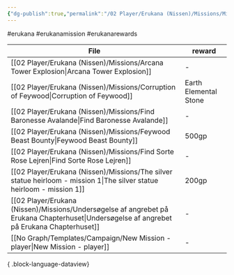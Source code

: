 ```yaml
---
{"dg-publish":true,"permalink":"/02 Player/Erukana (Nissen)/Missions/Mission rewards/"}
---
```


#erukana #erukanamission #erukanarewards 

| File                                                                                                                                          | reward                |
| --------------------------------------------------------------------------------------------------------------------------------------------- | --------------------- |
| [[02 Player/Erukana (Nissen)/Missions/Arcana Tower Explosion\|Arcana Tower Explosion]]                                                     | \-                    |
| [[02 Player/Erukana (Nissen)/Missions/Corruption of Feywood\|Corruption of Feywood]]                                                       | Earth Elemental Stone |
| [[02 Player/Erukana (Nissen)/Missions/Find Baronesse Avalande\|Find Baronesse Avalande]]                                                   | \-                    |
| [[02 Player/Erukana (Nissen)/Missions/Feywood Beast Bounty\|Feywood Beast Bounty]]                                                         | 500gp                 |
| [[02 Player/Erukana (Nissen)/Missions/Find Sorte Rose Lejren\|Find Sorte Rose Lejren]]                                                     | \-                    |
| [[02 Player/Erukana (Nissen)/Missions/The silver statue heirloom - mission 1\|The silver statue heirloom - mission 1]]                     | 200gp                 |
| [[02 Player/Erukana (Nissen)/Missions/Undersøgelse af angrebet på Erukana Chapterhuset\|Undersøgelse af angrebet på Erukana Chapterhuset]] | \-                    |
| [[No Graph/Templates/Campaign/New Mission - player\|New Mission - player]]                                                                 | \-                    |

{ .block-language-dataview}
